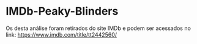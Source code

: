 # IMDb-Peaky-Blinders
Os desta análise foram retirados do site IMDb e podem ser acessados no link: https://www.imdb.com/title/tt2442560/
